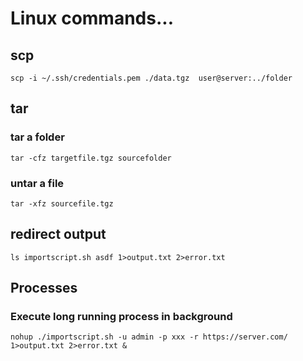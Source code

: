 # Linux commands...

## scp
```
scp -i ~/.ssh/credentials.pem ./data.tgz  user@server:../folder
```


## tar

### tar a folder
```
tar -cfz targetfile.tgz sourcefolder
```


### untar a file
```
tar -xfz sourcefile.tgz
```
## redirect output
```
ls importscript.sh asdf 1>output.txt 2>error.txt
```

## Processes
### Execute long running process in background
```
nohup ./importscript.sh -u admin -p xxx -r https://server.com/  1>output.txt 2>error.txt &
```
